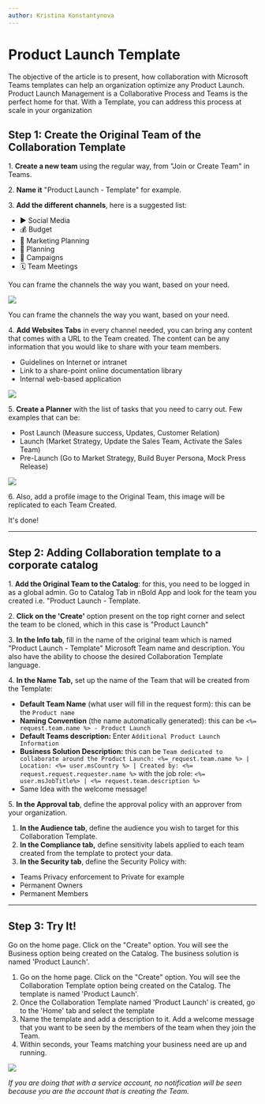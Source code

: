 ```yaml
---
author: Kristina Konstantynova
---
```

# Product Launch Template

The objective of the article is to present, how collaboration with Microsoft Teams templates can help an organization optimize any Product Launch. Product Launch Management is a Collaborative Process and Teams is the perfect home for that. With a Template, you can address this process at scale in your organization


## Step 1: Create the Original Team of the Collaboration Template

1\. **Create a new team** using the regular way, from "Join or Create Team" in Teams.

2\. **Name it** "Product Launch - Template" for example.

3\. **Add the different channels**, here is a suggested list:

* ▶ Social Media
* 💰 Budget
* 📢 Marketing Planning
* 📅 Planning
* 📣 Campaigns
* 🗓 Team Meetings

You can frame the channels the way you want, based on your need.

![](https://downloads.intercomcdn.com/i/o/166312288/6219ab15681cafcf305f9b33/Screen+Shot+2019-11-27+at+2.20.32+PM.png)

You can frame the channels the way you want, based on your need.

4\. **Add Websites Tabs** in every channel needed, you can bring any content that comes with a URL to the Team created. The content can be any information that you would like to share with your team members.

* Guidelines on Internet or intranet
* Link to a share-point online documentation library
* Internal web-based application

![](https://downloads.intercomcdn.com/i/o/166312440/7e165aa1cee22baf12054cb6/Screen+Shot+2019-11-27+at+2.21.50+PM.png)

5\. **Create a Planner** with the list of tasks that you need to carry out. Few examples that can be:

* Post Launch (Measure success, Updates, Customer Relation)
* Launch (Market Strategy, Update the Sales Team, Activate the Sales Team)
* Pre-Launch (Go to Market Strategy, Build Buyer Persona, Mock Press Release)

![](https://downloads.intercomcdn.com/i/o/166312600/3457c89712c5853108027654/Screen+Shot+2019-11-27+at+2.21.32+PM.png)

6\. Also, add a profile image to the Original Team, this image will be replicated to each Team Created.

It's done!

***

## Step 2: Adding Collaboration template to a corporate catalog

1\. **Add the Original Team to the Catalog**: for this, you need to be logged in as a global admin. Go to Catalog Tab in nBold App and look for the team you created i.e. "Product Launch - Template.

2\. **Click on the 'Create'** option present on the top right corner and select the team to be cloned, which in this case is "Product Launch"

3\. **In the Info tab**, fill in the name of the original team which is named "Product Launch - Template" Microsoft Team name and description. You also have the ability to choose the desired Collaboration Template language.

4\. **In the Name Tab,** set up the name of the Team that will be created from the Template:

* **Default Team Name** (what user will fill in the request form): this can be the `Product name`
* **Naming Convention** (the name automatically generated): this can be `<%= request.team.name %> - Product Launch`
* **Default Teams description:** Enter `Additional Product Launch Information`
* **Business Solution Description:** this can be `Team dedicated to collaborate around the Product Launch: <%=_request.team.name %> | Location: <%= user.msCountry %> | Created by: <%= request.request.requester.name %>` with the job role: `<%= user.msJobTitle%> | <%= request.team.description %>`
* Same Idea with the welcome message!

5\. **In the Approval tab**, define the approval policy with an approver from your organization.

1. **In the Audience tab**, define the audience you wish to target for this Collaboration Template.
2. **In the Compliance tab,** define sensitivity labels applied to each team created from the template to protect your data.
3. **In the Security tab**, define the Security Policy with:

* Teams Privacy enforcement to Private for example
* Permanent Owners
* Permanent Members

***

## Step 3: Try It!

Go on the home page. Click on the "Create" option. You will see the Business option being created on the Catalog. The business solution is named 'Product Launch'.

1. Go on the home page. Click on the "Create" option. You will see the Collaboration Template option being created on the Catalog. The template is named 'Product Launch'.
2. Once the Collaboration Template named 'Product Launch' is created, go to the 'Home' tab and select the template
3. Name the template and add a description to it. Add a welcome message that you want to be seen by the members of the team when they join the Team.
4. Within seconds, your Teams matching your business need are up and running.

![](/media/screenshot-2022-02-11-at-10-18-13.png)

_If you are doing that with a service account, no notification will be seen because you are the account that is creating the Team._